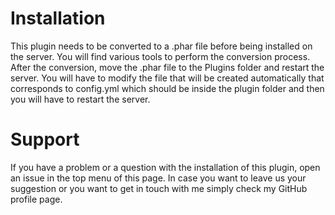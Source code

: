 # Installation
This plugin needs to be converted to a .phar file before being installed on the server. You will find various tools to perform the conversion process. After the conversion, move the .phar file to the Plugins folder and restart the server. You will have to modify the file that will be created automatically that corresponds to config.yml which should be inside the plugin folder and then you will have to restart the server.

# Support
If you have a problem or a question with the installation of this plugin, open an issue in the top menu of this page. In case you want to leave us your suggestion or you want to get in touch with me simply check my GitHub profile page.
